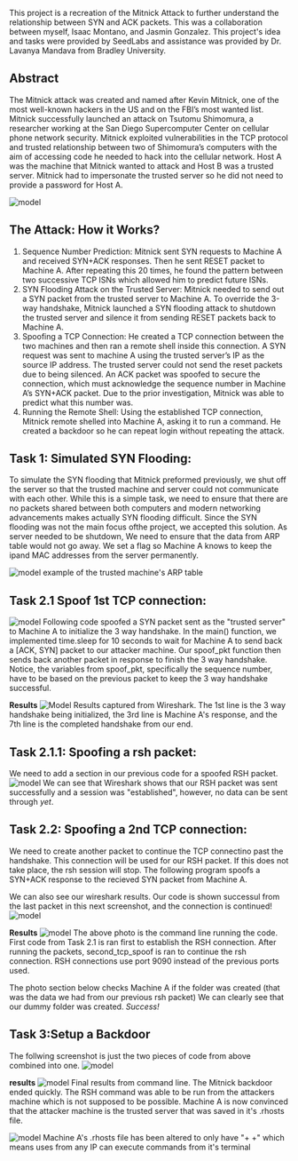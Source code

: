 This project is a recreation of the Mitnick Attack to further understand the relationship between SYN and ACK packets. 
This was a collaboration between myself, Isaac Montano, and Jasmin Gonzalez. 
This project's idea and tasks were provided by SeedLabs and assistance was provided by Dr. Lavanya Mandava from Bradley University. 

Abstract
------------------
The Mitnick attack was created and named after Kevin Mitnick, one of the most well-known hackers in the US and on the FBI’s most wanted list. 
Mitnick successfully launched an attack on Tsutomu Shimomura, a researcher working at the San Diego Supercomputer Center on cellular phone 
network security. Mitnick exploited vulnerabilities in the TCP protocol and trusted relationship between two of Shimomura’s computers with 
the aim of accessing code he needed to hack into the cellular network. Host A was the machine that Mitnick wanted to attack and Host B was 
a trusted server. Mitnick had to impersonate the trusted server so he did not need to provide a password for Host A. 

![model](https://github.com/IsaacMontano/Mitnick-Attack-Recreation/blob/main/mitnick%20presentation%20photos/Abstract.png)

The Attack: How it Works?
-
1) Sequence Number Prediction: 
  Mitnick sent SYN requests to Machine A and received SYN+ACK responses. Then he sent RESET packet to Machine A.
After repeating this 20 times, he found the pattern between two successive TCP ISNs which allowed him to predict future ISNs.
2) SYN Flooding Attack on the Trusted Server:
  Mitnick needed to send out a SYN packet from the trusted server to Machine A. To override the 3-way handshake,
Mitnick launched a SYN flooding attack to shutdown the trusted server and silence it from sending RESET packets back to Machine A.
3) Spoofing a TCP Connection: 
He created a TCP connection between the two machines and then ran a remote shell inside this connection. A SYN request was sent to
machine A using the trusted server’s IP as the source IP address. The trusted server could not send the reset packets due to being silenced.
An ACK packet was spoofed to secure the connection, which must acknowledge the sequence number in Machine A’s SYN+ACK packet. Due to the
prior investigation, Mitnick was able to predict what this number was. 
4) Running the Remote Shell: 
Using the established TCP connection, Mitnick remote shelled into Machine A, asking it to run a command. He created a backdoor so he can repeat
login without repeating the attack.

Task 1: Simulated SYN Flooding:
-
To simulate the SYN flooding that Mitnick preformed previously, we shut off the server so that the trusted machine and server could not communicate with 
each other. While this is a simple task, we need to ensure that there are no packets shared between both computers and modern networking advancements makes 
actually SYN flooding difficult. Since the SYN flooding was not the main focus ofthe project, we accepted this solution. As server needed to be shutdown, We 
need to ensure that the data from ARP table would not go away. We set a flag so Machine A knows to keep the ipand MAC addresses from the server permanently.

![model](https://github.com/IsaacMontano/Mitnick-Attack-Recreation/blob/main/mitnick%20presentation%20photos/task1%20simulated%20syn%20flooding.png)
example of the trusted machine's ARP table

Task 2.1 Spoof 1st TCP connection: 
-
![model](https://github.com/IsaacMontano/Mitnick-Attack-Recreation/blob/main/mitnick%20presentation%20photos/Task2_1%20spoof%201st%20tcp.png)
Following code spoofed a SYN packet sent as the "trusted server" to Machine A to initialize the 3 way handshake. In the main() function, we implemented 
time.sleep for 10 seconds to wait for Machine A to send back a [ACK, SYN] packet to our attacker machine. Our spoof_pkt function then sends back another 
packet in response to finish the 3 way handshake. Notice, the variables from spoof_pkt, specifically the sequence number, have to be based on the previous
packet to keep the 3 way handshake successful. 


**Results**
![Model](https://github.com/IsaacMontano/Mitnick-Attack-Recreation/blob/main/mitnick%20presentation%20photos/task2_1%20results.png)
Results captured from Wireshark. The 1st line is the 3 way handshake being initialized, the 3rd line is Machine A's response, and the 7th line is the completed
handshake from our end. 

Task 2.1.1: Spoofing a rsh packet:
-
We need to add a section in our previous code for a spoofed RSH packet. 
![model](https://github.com/IsaacMontano/Mitnick-Attack-Recreation/blob/main/mitnick%20presentation%20photos/task2_1_1%20spoofing%20rsh%20packet.png)
We can see that Wireshark shows that our RSH packet was sent successfully and a session was "established", however, no data can be sent through _yet_.

Task 2.2: Spoofing a 2nd TCP connection:
-
We need to create another packet to continue the TCP connectino past the handshake. This connection will be used for our RSH packet. If this does not
take place, the rsh session will stop. The following program spoofs a SYN+ACK response to the recieved SYN packet from Machine A. 

We can also see our wireshark results. Our code is shown successul from the last packet in this next screenshot, and the connection is continued!
![model](https://github.com/IsaacMontano/Mitnick-Attack-Recreation/blob/main/mitnick%20presentation%20photos/task2_2%20spoofing%202nd%20tcp.png)

**Results**
![model](https://github.com/IsaacMontano/Mitnick-Attack-Recreation/blob/main/mitnick%20presentation%20photos/task2_2%20results.png)
The above photo is the command line running the code. First code from Task 2.1 is ran first to establish the RSH connection. After running the packets,
second_tcp_spoof is ran to continue the rsh connection. RSH connections use port 9090 instead of the previous ports used. 

The photo section below checks Machine A if the folder was created (that was the data we had from our previous rsh packet) We can clearly see that our
dummy folder was created. _Success!_

Task 3:Setup a Backdoor
-
The follwing screenshot is just the two pieces of code from above combined into one. 
![model](https://github.com/IsaacMontano/Mitnick-Attack-Recreation/blob/main/mitnick%20presentation%20photos/task3%20setup%20backdoor(complete%20code).png)

**results**
![model](https://github.com/IsaacMontano/Mitnick-Attack-Recreation/blob/main/mitnick%20presentation%20photos/task3%20setup%20backdoor%20results%20terminal.png)
Final results from command line. The Mitnick backdoor ended quickly. The RSH command was able to be run from the attackers machine which is not supposed to 
be possible. Machine A is now convinced that the attacker machine is the trusted server that was saved in it's .rhosts file.

![model](https://github.com/IsaacMontano/Mitnick-Attack-Recreation/blob/main/mitnick%20presentation%20photos/task3%20setup%20backdoor%20results%20cat%20command.png)
Machine A's .rhosts file has been altered to only have "+ +" which means uses from any IP can execute commands from it's terminal
